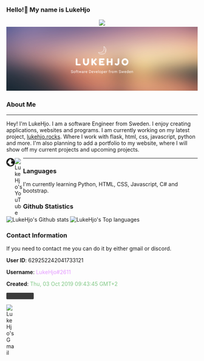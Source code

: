 ### Hello!👋 My name is LukeHjo

<div align="center">
  <a href="https://lukehjo.rocks/" target="_blank">
    <img src="./assets/githubportfolio.gif">
  </a>
  <img src="./assets/LukeHjo.png">
</div>

### About Me
---

Hey! I'm LukeHjo. I am a software Engineer from Sweden. I enjoy creating applications, websites and programs.
I am currently working on my latest project, [lukehjo.rocks](https://lukehjo.rocks). Where I work with flask, html, css, javascript, python and more.
I'm also planning to add a portfolio to my website, where I will show off my current projects and upcoming projects.

[<img align="left" alt="LukeHjo's Portfolio" width="22px" src="https://raw.githubusercontent.com/iconic/open-iconic/master/svg/globe.svg" />](https://lukehjo.rocks/)
[<img align="left" alt="LukeHjo's YouTube" width="22px" src="https://cdn.jsdelivr.net/npm/simple-icons@v3/icons/youtube.svg" />](https://www.youtube.com/channel/UC_-YAH9OBLVVWom_wV4HHxw)

---
### Languages 

I'm currently learning Python, HTML, CSS, Javascript, C# and bootstrap.

### Github Statistics

![LukeHjo's Github stats](https://github-readme-stats.vercel.app/api?username=luke-beep&show_icons=true&theme=tokyonight)
![LukeHjo's Top languages](https://github-readme-stats.vercel.app/api/top-langs/?username=luke-beep&theme=tokyonight)


### Contact Information

If you need to contact me you can do it by either gmail or discord.

<div class="col-md-4 withdarker"><!----><p><span class="fas fa-user"></span> <strong>User  ID</strong>: <span class="resulth">629252242041733121</span></p><p><span class="fas fa-hashtag"></span> <strong>Username</strong>: <span class="resulth" style="color: rgb(228, 154, 255);"><span>LukeHjo#2611</span><!----></span></p><p><span class="fas fa-tags"></span></span></p><p><span class="fas fa-asterisk"></span> <strong>Created</strong>: <span class="resulth" style="color: rgb(129, 200, 134);">Thu, 03 Oct 2019 09:43:45 GMT+2</span></p><p><span class="fas fa-palette"></span> <span style="border-radius: 2px; vertical-align: sub; display: inline-block; height: 1.1rem; width: 4.5rem; background-color: rgb(59, 59, 59);"></span></span></p></div>

<img align="left" alt="LukeHjo's Gmail" width="22px" src="https://cdn.jsdelivr.net/npm/simple-icons@v3/icons/gmail.svg" />
